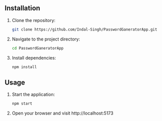 ## Installation

1. Clone the repository:

   ```bash
   git clone https://github.com/Indal-Singh/PasswordGaneratorApp.git

2. Navigate to the project directory:

    ```bash
    cd PasswordGaneratorApp

3. Install dependencies:

    ```bash
    npm install

## Usage

1. Start the application:

    ```bash
    npm start

2. Open your browser and visit http://localhost:5173